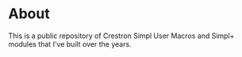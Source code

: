 # About
This is a public repository of Crestron Simpl User Macros and Simpl+ modules that I've built over the years.
